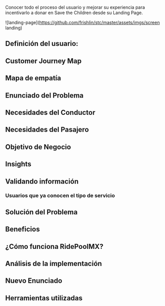 Conocer todo el proceso del usuario y mejorar su experiencia para incentivarlo a donar en Save the Children desde su Landing Page.

![landing-page](https://github.com/frishlin/stc/master/assets/imgs/screen landing)

## Definición del usuario:

## Customer Journey Map

## Mapa de empatía

## Enunciado del Problema

## Necesidades del Conductor

## Necesidades del Pasajero

## Objetivo de Negocio

## Insights

## Validando información

### Usuarios que ya conocen el tipo de servicio

## Solución del Problema

## Beneficios

## ¿Cómo funciona RidePoolMX?

## Análisis de la implementación

## Nuevo Enunciado

## Herramientas utilizadas
